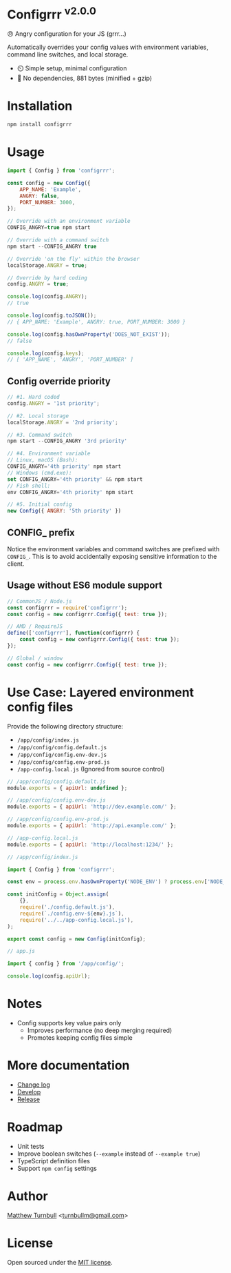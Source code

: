 # Configrrr <sup>v2.0.0</sup>

:angry: Angry configuration for your JS (grrr...)

Automatically overrides your config values with environment variables, command line switches, and local storage.

- :timer_clock: Simple setup, minimal configuration
- :hatched_chick: No dependencies, 881 bytes (minified + gzip)

# Installation

```bash
npm install configrrr
```

# Usage

```javascript
import { Config } from 'configrrr';

const config = new Config({
	APP_NAME: 'Example',
	ANGRY: false,
	PORT_NUMBER: 3000,
});
```

```javascript
// Override with an environment variable
CONFIG_ANGRY=true npm start

// Override with a command switch
npm start --CONFIG_ANGRY true

// Override 'on the fly' within the browser
localStorage.ANGRY = true;

// Override by hard coding
config.ANGRY = true;
```

```javascript
console.log(config.ANGRY);
// true

console.log(config.toJSON());
// { APP_NAME: 'Example', ANGRY: true, PORT_NUMBER: 3000 }

console.log(config.hasOwnProperty('DOES_NOT_EXIST'));
// false

console.log(config.keys);
// [ 'APP_NAME', 'ANGRY', 'PORT_NUMBER' ]
```

## Config override priority

```javascript
// #1. Hard coded
config.ANGRY = '1st priority';

// #2. Local storage
localStorage.ANGRY = '2nd priority';

// #3. Command switch
npm start --CONFIG_ANGRY '3rd priority'

// #4. Environment variable
// Linux, macOS (Bash):
CONFIG_ANGRY='4th priority' npm start
// Windows (cmd.exe):
set CONFIG_ANGRY='4th priority' && npm start
// Fish shell:
env CONFIG_ANGRY='4th priority' npm start

// #5. Initial config
new Config({ ANGRY: '5th priority' })
```

## CONFIG_ prefix

Notice the environment variables and command switches are prefixed with `CONFIG_`. This is to avoid accidentally exposing sensitive information to the client.

## Usage without ES6 module support

```javascript
// CommonJS / Node.js
const configrrr = require('configrrr');
const config = new configrrr.Config({ test: true });

// AMD / RequireJS 
define(['configrrr'], function(configrrr) {
	const config = new configrrr.Config({ test: true });
});

// Global / window
const config = new configrrr.Config({ test: true });
```

# Use Case: Layered environment config files

Provide the following directory structure:

- `/app/config/index.js`
- `/app/config/config.default.js`
- `/app/config/config.env-dev.js`
- `/app/config/config.env-prod.js`
- `/app-config.local.js` (Ignored from source control)

```javascript
// /app/config/config.default.js
module.exports = { apiUrl: undefined };

// /app/config/config.env-dev.js
module.exports = { apiUrl: 'http://dev.example.com/' };

// /app/config/config.env-prod.js
module.exports = { apiUrl: 'http://api.example.com/' };

// /app-config.local.js
module.exports = { apiUrl: 'http://localhost:1234/' };
```

```javascript
// /app/config/index.js

import { Config } from 'configrrr';

const env = process.env.hasOwnProperty('NODE_ENV') ? process.env['NODE_ENV'] : 'dev';

const initConfig = Object.assign(
	{},
	require('./config.default.js'),
	require(`./config.env-${env}.js`),
	require('../../app-config.local.js'),
);

export const config = new Config(initConfig);
```

```javascript
// app.js

import { config } from '/app/config/';

console.log(config.apiUrl);
```

# Notes

- Config supports key value pairs only
	- Improves performance (no deep merging required)
	- Promotes keeping config files simple

# More documentation

- [Change log](CHANGELOG.md)
- [Develop](docs/develop.md)
- [Release](docs/release.md)

# Roadmap

- Unit tests
- Improve boolean switches (`--example` instead of `--example true`)
- TypeScript definition files
- Support `npm config` settings

# Author

[Matthew Turnbull](http://turnbullm.com) <[turnbullm@gmail.com](mailto:turnbullm@gmail.com)>

# License

Open sourced under the [MIT license](http://turnbullm.mit-license.org/).

